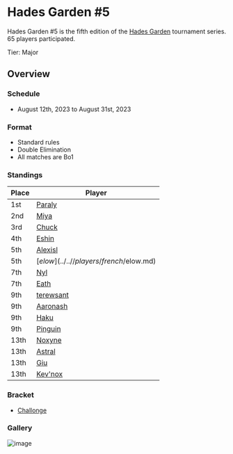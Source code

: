 # Hades Garden #5

Hades Garden #5 is the fifth edition of the [Hades Garden](hgmain.md) tournament series.
65 players participated.

Tier: Major

## Overview

### Schedule
- August 12th, 2023 to August 31st, 2023

### Format
- Standard rules
- Double Elimination
- All matches are Bo1

### Standings
| Place | Player |
| - | - |
| 1st | [Paraly](../..//players/japanese/paraly.md) |
| 2nd | [Miya](../..//players/japanese/miya.md) |
| 3rd | [Chuck](../..//players/china/chuck.md) |
| 4th | [Eshin](../..//players/japanese/eshin.md) | 
| 5th | [Alexisl](../..//players/french/alexisl.md) |
| 5th | [$elow](../..//players/french/$elow.md) | 
| 7th | [Nyl](../..//players/others/nyl.md) |
| 7th | [Eath](../..//players/belgian/eath.md) |
| 9th | [terewsant](../..//players/polish/terewsant.md) |
| 9th | [Aaronash](../..//players/italian/aaronash.md) |
| 9th | [Haku](../..//players/german/haku.md) |
| 9th | [Pinguin](../..//players/french/pinguin.md) |
| 13th | [Noxyne](../..//players/french/noxyne.md) |
| 13th | [Astral](../..//players/french/astral.md) |
| 13th | [Giu](../..//players/italian/giu.md) |
| 13th | [Kev'nox](../..//players/french/kevnox.md) |

### Bracket
- [Challonge](https://challonge.com/ythg4qy3)

### Gallery
![image](https://github.com/inabikarilibrary/inalib/assets/110833255/0e8c21b4-680d-41b0-be68-bdbc9778c959)

